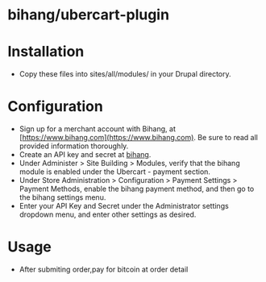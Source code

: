bihang/ubercart-plugin
======================

# Installation

* Copy these files into sites/all/modules/ in your Drupal directory.

# Configuration

* Sign up for a merchant account with Bihang, at [https://www.bihang.com](https://www.bihang.com). Be sure to
  read all provided information thoroughly.
* Create an API key and secret at [bihang](https://www.bihang.com/apiKey/index.do "bihang").
* Under Administer > Site Building > Modules, verify that the bihang module is
  enabled under the Ubercart - payment section.
* Under Store Administration > Configuration > Payment Settings > Payment Methods,
  enable the bihang payment method, and then go to the bihang settings menu.
* Enter your API Key and Secret under the Administrator settings dropdown menu, and enter
  other settings as desired.

# Usage

* After submiting order,pay for bitcoin at order detail


